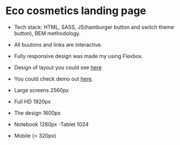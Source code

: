 # Eco cosmetics landing page

- Tech stack: HTML, SASS, JS(hamburger button and switch theme button), BEM methodology.
- All buutons and links are interactive.
- Fully responsive design was made my using Flexbox.
- Design of layout you could see [here](https://www.figma.com/file/Jryi2RU2LgK2bfwsxldABC/brand_of_eco-cosmetics-(Copy))
- You could check demo out [here](https://KhrystynaYelyseyeva.github.io/Eco_cosmetics/).

- Large screens 2560px
- Full HD 1920px
- The design 1600px
- Notebook 1280px
-Tablet 1024
- Mobile (> 320px)
